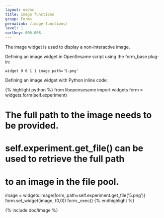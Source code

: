 ```yaml
---
layout: osdoc
title: Image functions
group: Forms
permalink: /image-functions/
level: 1
sortkey: 006.008
---
```


The image widget is used to display a non-interactive image.

Defining an image widget in OpenSesame script using the form_base plug-in:

	widget 0 0 1 1 image path='5.png'

Defining an image widget with Python inline code:

{% highlight python %}
from libopensesame import widgets
form = widgets.form(self.experiment)
# The full path to the image needs to be provided.
# self.experiment.get_file() can be used to retrieve the full path
# to an image in the file pool.
image = widgets.image(form, path=self.experiment.get_file('5.png'))
form.set_widget(image, (0,0))
form._exec()
{% endhighlight %}

{% include doc/image %}